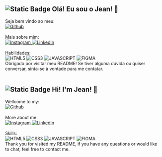 ![Static Badge](https://img.shields.io/badge/PT-BR-BRASIL?style=for-the-badge&color=%23009440)
Olá! Eu sou o Jean! 🙌
--
Seja bem vindo ao meu:\
<a href="https://github.com/JeanDuarteQueiroz"> ![Github](https://img.shields.io/badge/GitHub-100000?style=for-the-badge&logo=github&logoColor=white) </a>
\
\
Mais sobre mim:\
<a href="https://www.instagram.com/_jeandq/"> ![ Instagram ](https://img.shields.io/badge/Instagram-E4405F?style=for-the-badge&logo=instagram&logoColor=white) </a>
<a href="https://www.linkedin.com/in/jean-duarte-queiroz-2490a6258/"> ![ LinkedIn](https://img.shields.io/badge/LinkedIn-0077B5?style=for-the-badge&logo=linkedin&logoColor=white) </a>
\
\
Habilidades:\
![HTML5](https://img.shields.io/badge/HTML5-E34F26?style=for-the-badge&logo=html5&logoColor=white)
![CSS3](https://img.shields.io/badge/CSS3-1572B6?style=for-the-badge&logo=css3&logoColor=white)
![JAVASCRIPT](https://img.shields.io/badge/JavaScript-F7DF1E?style=for-the-badge&logo=javascript&logoColor=black)
![FIGMA](https://img.shields.io/badge/Figma-F24E1E?style=for-the-badge&logo=figma&logoColor=white)
<br>
Obrigado por visitar meu README! Se tiver alguma dúvida ou quiser conversar, sinta-se à vontade para me contatar.
<br>
<br>

![Static Badge](https://img.shields.io/badge/EN-US-BRASIL?style=for-the-badge&logoColor=yellow&color=%23004B94)
Hi! I'm Jean! 🙌
--
Wellcome to my:\
<a href="https://github.com/JeanDuarteQueiroz"> ![Github](https://img.shields.io/badge/GitHub-100000?style=for-the-badge&logo=github&logoColor=white) </a>
\
\
More about me:\
<a href="https://www.instagram.com/_jeandq/"> ![ Instagram ](https://img.shields.io/badge/Instagram-E4405F?style=for-the-badge&logo=instagram&logoColor=white) </a>
<a href="https://www.linkedin.com/in/jean-duarte-queiroz-2490a6258/"> ![ LinkedIn](https://img.shields.io/badge/LinkedIn-0077B5?style=for-the-badge&logo=linkedin&logoColor=white) </a>
\
\
Skills:\
![HTML5](https://img.shields.io/badge/HTML5-E34F26?style=for-the-badge&logo=html5&logoColor=white)
![CSS3](https://img.shields.io/badge/CSS3-1572B6?style=for-the-badge&logo=css3&logoColor=white)
![JAVASCRIPT](https://img.shields.io/badge/JavaScript-F7DF1E?style=for-the-badge&logo=javascript&logoColor=black)
![FIGMA](https://img.shields.io/badge/Figma-F24E1E?style=for-the-badge&logo=figma&logoColor=white)
<br>
Thank you for visited my README, if you have any questions or would like to chat, feel free to contact me.
